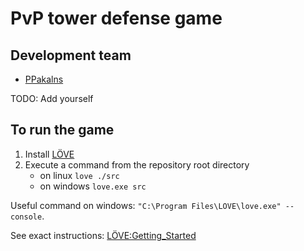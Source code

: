 
# PvP tower defense game

## Development team

* [PPakalns](https://github.com/PPakalns)

TODO: Add yourself

## To run the game

1. Install [LÖVE](https://love2d.org/)
2. Execute a command from the repository root directory
    * on linux `love ./src`
    * on windows `love.exe src`

Useful command on windows: `"C:\Program Files\LOVE\love.exe" --console`.

See exact instructions: [LÖVE:Getting_Started](https://love2d.org/wiki/Getting_Started)
